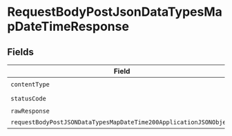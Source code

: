 # RequestBodyPostJsonDataTypesMapDateTimeResponse


## Fields

| Field                                                                                                                                             | Type                                                                                                                                              | Required                                                                                                                                          | Description                                                                                                                                       |
| ------------------------------------------------------------------------------------------------------------------------------------------------- | ------------------------------------------------------------------------------------------------------------------------------------------------- | ------------------------------------------------------------------------------------------------------------------------------------------------- | ------------------------------------------------------------------------------------------------------------------------------------------------- |
| `contentType`                                                                                                                                     | *String*                                                                                                                                          | :heavy_check_mark:                                                                                                                                | N/A                                                                                                                                               |
| `statusCode`                                                                                                                                      | *Integer*                                                                                                                                         | :heavy_check_mark:                                                                                                                                | N/A                                                                                                                                               |
| `rawResponse`                                                                                                                                     | [HttpResponse<byte[]>](https://docs.oracle.com/en/java/javase/11/docs/api/java.net.http/java/net/http/HttpResponse.html)                          | :heavy_minus_sign:                                                                                                                                | N/A                                                                                                                                               |
| `requestBodyPostJSONDataTypesMapDateTime200ApplicationJSONObject`                                                                                 | [RequestBodyPostJSONDataTypesMapDateTime200ApplicationJSON](../../models/operations/RequestBodyPostJSONDataTypesMapDateTime200ApplicationJSON.md) | :heavy_minus_sign:                                                                                                                                | OK                                                                                                                                                |